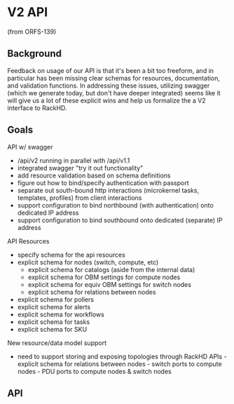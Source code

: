 # V2 API

(from ORFS-139)

## Background

Feedback on usage of our API is that it's been a bit too freeform, and in particular has been missing clear schemas for resources, documentation, and validation functions. In addressing these issues, utilizing swagger (which we generate today, but don't have deeper integrated) seems like it will give us a lot of these explicit wins and help us formalize the a V2 interface to RackHD.

## Goals

API w/ swagger
 - /api/v2 running in parallel with /api/v1.1
 - integrated swagger "try it out functionality"
 - add resource validation based on schema definitions
 - figure out how to bind/specify authentication with passport
 - separate out south-bound http interactions (microkernel tasks, templates,
     profiles) from client interactions
 - support configuration to bind northbound (with authentication) onto dedicated IP address
 - support configuration to bind southbound onto dedicated (separate) IP address

API Resources
 - specify schema for the api resources
 - explicit schema for nodes (switch, compute, etc)
   - explicit schema for catalogs (aside from the internal data)
   - explicit schema for OBM settings for compute nodes
   - explicit schema for equiv OBM settings for switch nodes
   - explicit schema for relations between nodes
 - explicit schema for pollers
 - explicit schema for alerts
 - explicit schema for workflows
  - explicit schema for tasks
  - explicit schema for SKU

New resource/data model support
   - need to support storing and exposing topologies through RackHD APIs
    - explicit schema for relations between nodes
    - switch ports to compute nodes
    - PDU ports to compute nodes & switch nodes

## API
